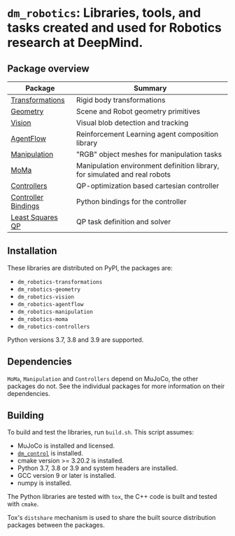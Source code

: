 # `dm_robotics`: Libraries, tools, and tasks created and used for Robotics research at DeepMind.

## Package overview
| Package | Summary |
| ---- | ---- |
| [Transformations](py/transformations/README.md) | Rigid body transformations |
| [Geometry](py/geometry/README.md) | Scene and Robot geometry primitives |
| [Vision](py/vision/README.md) | Visual blob detection and tracking |
| [AgentFlow](py/agentflow/README.md) | Reinforcement Learning agent composition library |
| [Manipulation](py/manipulation/README.md) | "RGB" object meshes for manipulation tasks |
| [MoMa](py/moma/README.md) | Manipulation environment definition library, for simulated and real robots |
| [Controllers](cpp/controllers/README.md) | QP-optimization based cartesian controller |
| [Controller Bindings](cpp/controllers_py/README.md) | Python bindings for the controller |
| [Least Squares QP](cpp/least_squares_qp/README.md) | QP task definition and solver |


## Installation
These libraries are distributed on PyPI, the packages are:

*  `dm_robotics-transformations`
*  `dm_robotics-geometry`
*  `dm_robotics-vision`
*  `dm_robotics-agentflow`
*  `dm_robotics-manipulation`
*  `dm_robotics-moma`
*  `dm_robotics-controllers`

Python versions 3.7, 3.8 and 3.9 are supported.

## Dependencies
`MoMa`, `Manipulation` and `Controllers` depend on MuJoCo, the other packages do not.
See the individual packages for more information on their dependencies.

## Building

To build and test the libraries, run `build.sh`.  This script assumes:

*  MuJoCo is installed and licensed.
*  [`dm_control`](https://github.com/deepmind/dm_control) is installed.
*  cmake version >= 3.20.2 is installed.
*  Python 3.7, 3.8 or 3.9 and system headers are installed.
*  GCC version 9 or later is installed.
*  numpy is installed.

The Python libraries are tested with `tox`, the C++ code is built and tested
with `cmake`.

Tox's `distshare` mechanism is used to share the built source distribution
packages between the packages.
